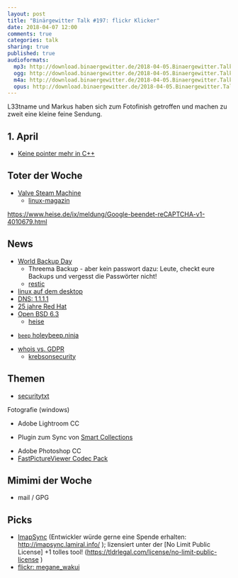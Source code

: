 ```yaml
---
layout: post
title: "Binärgewitter Talk #197: flickr Klicker"
date: 2018-04-07 12:00
comments: true
categories: talk
sharing: true
published: true
audioformats:
  mp3: http://download.binaergewitter.de/2018-04-05.Binaergewitter.Talk.197.mp3
  ogg: http://download.binaergewitter.de/2018-04-05.Binaergewitter.Talk.197.ogg
  m4a: http://download.binaergewitter.de/2018-04-05.Binaergewitter.Talk.197.m4a
  opus: http://download.binaergewitter.de/2018-04-05.Binaergewitter.Talk.197.opus
---
```

L33tname und Markus haben sich zum Fotofinish getroffen und machen zu zweit eine kleine feine Sendung.

## 1. April

- [Keine pointer mehr in C++]( https://www.heise.de/developer/artikel/No-New-New-Das-Ende-von-Zeigern-in-C-4009347.html )

## Toter der Woche
- [Valve Steam Machine]( https://www.heise.de/newsticker/meldung/Valve-scheitert-mit-Steam-Machine-Konzept-4010313.html )
  * [linux-magazin]( http://www.linux-magazin.de/news/steam-machines-vor-dem-aus/ )
  
https://www.heise.de/ix/meldung/Google-beendet-reCAPTCHA-v1-4010679.html


## News
- [World Backup Day]( https://www.backblaze.com/blog/world-backup-day-2018-backing-up-the-world/ )
  * Threema Backup - aber kein passwort dazu: Leute, checkt eure Backups und vergesst die Passwörter nicht!
  * [restic]( https://restic.net/ )
- [linux auf dem desktop]( https://www.heise.de/newsticker/meldung/WSL-DistroLauncher-Linux-Schmusehilfe-fuer-Windows-4006641.html )
- [DNS: 1.1.1.1]( https://blog.cloudflare.com/announcing-1111/ )
- [25 jahre Red Hat]( https://www.heise.de/ix/meldung/Feier-zum-25-Geburtstag-Red-Hat-erzielt-Umsatzrekord-4008304.html )
- [Open BSD 6.3]( https://www.openbsd.org/63.html )
  * [heise]( https://www.heise.de/newsticker/meldung/OpenBSD-6-3-Meltdown-Spectre-Fix-und-SMP-fuer-ARM64-4009827.html )
* [`beep` holeybeep.ninja]( https://www.heise.de/security/meldung/l-f-Piep-piep-root-4011437.html )
- [whois vs. GDPR]( https://krebsonsecurity.com/2018/02/new-eu-privacy-law-may-weaken-security/ )
  * [krebsonsecurity]( https://krebsonsecurity.com/2018/03/who-is-afraid-of-more-spams-and-scams/ )

## Themen
- [securitytxt](https://securitytxt.org/)

Fotografie (windows)
- Adobe Lightroom CC
* Plugin zum Sync von [Smart Collections](http://regex.info/blog/lightroom-goodies/smart-collection-sync)
- Adobe Photoshop CC
- [FastPictureViewer Codec Pack]( https://www.fastpictureviewer.com/codecs/ )

## Mimimi der Woche
- mail / GPG 


## Picks
- [ImapSync]( https://github.com/imapsync/imapsync ) (Entwickler würde gerne eine Spende erhalten: http://imapsync.lamiral.info/ ); lizensiert unter der [No Limit Public License] +1 tolles tool! (https://tldrlegal.com/license/no-limit-public-license )
- [flickr: megane_wakui](https://www.flickr.com/photos/megane_wakui/)


